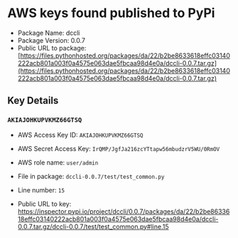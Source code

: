 # AWS keys found published to PyPi

* Package Name: dccli
* Package Version: 0.0.7
* Public URL to package: [https://files.pythonhosted.org/packages/da/22/b2be8633618effc03140222acb801a003f0a4575e063dae5fbcaa98d4e0a/dccli-0.0.7.tar.gz](https://files.pythonhosted.org/packages/da/22/b2be8633618effc03140222acb801a003f0a4575e063dae5fbcaa98d4e0a/dccli-0.0.7.tar.gz)

## Key Details

### `AKIAJOHKUPVKMZ66GTSQ`

* AWS Access Key ID: `AKIAJOHKUPVKMZ66GTSQ`
* AWS Secret Access Key: `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` 
* AWS role name: `user/admin`
* File in package: `dccli-0.0.7/test/test_common.py`
* Line number: `15`

* Public URL to key: https://inspector.pypi.io/project/dccli/0.0.7/packages/da/22/b2be8633618effc03140222acb801a003f0a4575e063dae5fbcaa98d4e0a/dccli-0.0.7.tar.gz/dccli-0.0.7/test/test_common.py#line.15


